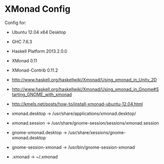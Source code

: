 # XMonad Config

Config for:

* Ubuntu 12.04 x64 Desktop
* GHC 7.6.3
* Haskell Platform 2013.2.0.0
* XMonad 0.11
* XMonad-Contrib 0.11.2


* http://www.haskell.org/haskellwiki/Xmonad/Using_xmonad_in_Unity_2D
* http://www.haskell.org/haskellwiki/Xmonad/Using_xmonad_in_Gnome#Starting_GNOME_with_xmonad
* http://kmels.net/posts/how-to/install-xmonad-ubuntu-12.04.html


* xmonad.desktop -> /usr/share/applications/xmonad.desktop/
* xmonad.session -> /usr/share/gnome-session/sessions/xmonad.session
* gnome-xmonad.desktop -> /usr/share/xessions/gnome-xmonad.desktop
* gnome-session-xmonad -> /usr/bin/gnome-session-xmonad
* .xmonad -> ~/.xmonad
